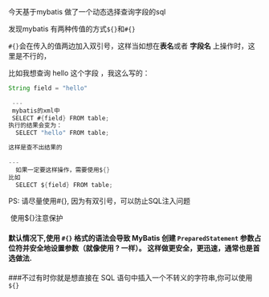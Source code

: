 今天基于mybatis 做了一个动态选择查询字段的sql

发现mybatis 有两种传值的方式`${}`和`#{}`

`#{}`会在传入的值两边加入双引号，这样当如想在**表名**或者 **字段名** 上操作时，这里是不行的，

比如我想查询 hello 这个字段 ，我这么写的：

```java
String field = "hello"
  
 ---
 mybatis的xml中
 SELECT #{field} FROM table;
执行的结果会变为：
  SELECT "hello" FROM table;

这样是查不出结果的
  
---
  如果一定要这样操作，需要使用${}
比如
  SELECT ${field} FROM table;
```



PS:  请尽量使用#{}, 因为有双引号，可以防止SQL注入问题

​		使用${}注意保护

#### 默认情况下,使用 `#{}` 格式的语法会导致 MyBatis 创建 `PreparedStatement` 参数占位符并安全地设置参数（就像使用 ? 一样）。 这样做更安全，更迅速，通常也是首选做法.





###不过有时你就是想直接在 SQL 语句中插入一个不转义的字符串,你可以使用`${}`

